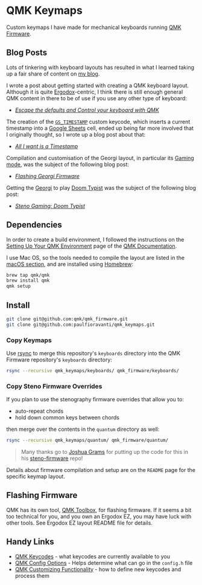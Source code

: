 # QMK Keymaps

Custom keymaps I have made for mechanical keyboards running [QMK Firmware][].

## Blog Posts

Lots of tinkering with keyboard layouts has resulted in what I learned taking up
a fair share of content on [my blog][].

I wrote a post about getting started with creating a QMK keyboard layout.
Although it is quite [Ergodox][]-centric, I think there is still enough general
QMK content in there to be of use if you use any other type of keyboard:

- _[Escape the defaults and Control your keyboard with QMK][]_

The creation of the [`GS_TIMESTAMP`][] custom keycode, which inserts a current
timestamp into a [Google Sheets][] cell, ended up being far more involved that
I originally thought, so I wrote up a blog post about that:

- _[All I want is a Timestamp][]_

Compilation and customisation of the Georgi layout, in particular its [Gaming
mode][Georgi Gaming Mode], was the subject of the following blog post:

- _[Flashing Georgi Firmware][]_

Getting the [Georgi][] to play [Doom Typist][Typist.pk3] was the subject of the
following blog post:

- _[Steno Gaming: Doom Typist][]_

## Dependencies

In order to create a build environment, I followed the instructions on the
[Setting Up Your QMK Environment][] page of the [QMK Documentation][].

I use Mac OS, so the tools needed to compile the layout are listed in the
[macOS section][macOS build tools], and are installed using [Homebrew][]:

```sh
brew tap qmk/qmk
brew install qmk
qmk setup
```

## Install

```sh
git clone git@github.com:qmk/qmk_firmware.git
git clone git@github.com:paulfioravanti/qmk_keymaps.git
```

### Copy Keymaps

Use [rsync][] to merge this repository's `keyboards` directory into the QMK
Firmware repository's `keyboards` directory:

```sh
rsync --recursive qmk_keymaps/keyboards/ qmk_firmware/keyboards/
```

### Copy Steno Firmware Overrides

If you plan to use the stenography firmware overrides that allow you to:

- auto-repeat chords
- hold down common keys between chords

then merge over the contents in the `quantum` directory as well:

```sh
rsync --recursive qmk_keymaps/quantum/ qmk_firmware/quantum/
```

> Many thanks go to [Joshua Grams][] for putting up the code for this in his
> [steno-firmware][] repo!

Details about firmware compilation and setup are on the `README` page for the
specific keymap layout.

## Flashing Firmware

QMK has its own tool, [QMK Toolbox][], for flashing firmware. If it seems a bit
too technical for you, and you own an Ergodox EZ, you may have luck with other
tools. See Ergodox EZ layout README file for details.

## Handy Links

- [QMK Keycodes][] - what keycodes are currently available to you
- [QMK Config Options][] - Helps determine what can go in the `config.h` file
- [QMK Customizing Functionality][] - how to define new keycodes and process
  them

[All I want is a Timestamp]: https://www.paulfioravanti.com/blog/google-sheets-timestamp/
[Ergodox]: https://ergodox-ez.com/
[Escape the defaults and Control your keyboard with QMK]: https://www.paulfioravanti.com/blog/escape-defaults-control-keyboard-qmk/
[Flashing Georgi Firmware]: https://www.paulfioravanti.com/blog/flashing-georgi-firmware/
[Georgi]: https://www.gboards.ca/product/georgi
[Georgi Gaming Mode]: http://docs.gboards.ca/docs/Unboxing-Georgi/#entering-qmk-gaming-mode
[Google Sheets]: https://www.google.com/sheets/about/
[`GS_TIMESTAMP`]: https://github.com/paulfioravanti/qmk_keymaps/blob/master/keyboards/ergodox_ez/keymaps/paulfioravanti/user/process_record_user.c#L104
[Homebrew]: https://brew.sh/
[Joshua Grams]: https://github.com/JoshuaGrams
[macOS build tools]: https://docs.qmk.fm/#/getting_started_build_tools?id=macos
[my blog]: https://www.paulfioravanti.com/
[QMK Config Options]: https://docs.qmk.fm/#/config_options
[QMK Customizing Functionality]: https://docs.qmk.fm/#/custom_quantum_functions
[QMK documentation]: https://docs.qmk.fm/#/
[QMK Firmware]: https://qmk.fm/
[QMK Keycodes]: https://docs.qmk.fm/#/keycodes
[QMK Toolbox]: https://github.com/qmk/qmk_toolbox
[rsync]: http://en.wikipedia.org/wiki/Rsync
[Setting Up Your QMK Environment]: https://docs.qmk.fm/#/newbs_getting_started
[steno-firmware]: https://github.com/JoshuaGrams/steno-firmware
[Steno Gaming: Doom Typist]: https://www.paulfioravanti.com/blog/steno-gaming-doom-typist/
[Typist.pk3]: https://github.com/mmaulwurff/typist.pk3

